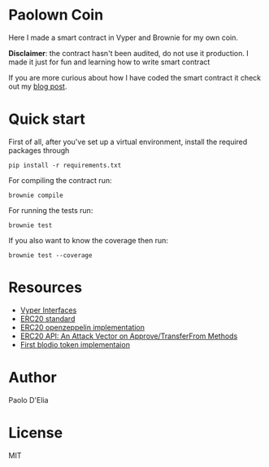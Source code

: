 # Paolown Coin

Here I made a smart contract in Vyper and Brownie for my own coin.

**Disclaimer**: the contract hasn't been audited, do not use it production. I made it just for fun and learning how to write smart contract

If you are more curious about how I have coded the smart contract it check out my [blog post](https://paolodelia99.github.io/blog/coding-a-smart-contract-with-vyper.html).

# Quick start

First of all, after you've set up a virtual environment, install the required packages through

    pip install -r requirements.txt

For compiling the contract run:

    brownie compile

For running the tests run:

    brownie test

If you also want to know the coverage then run:

    brownie test --coverage

# Resources

- [Vyper Interfaces](https://github.com/vyperlang/vyper/blob/master/vyper/interfaces/ERC20.py)
- [ERC20 standard](https://github.com/ethereum/EIPs/blob/master/EIPS/eip-20.md)
- [ERC20 openzeppelin implementation](https://github.com/OpenZeppelin/openzeppelin-contracts/blob/9b3710465583284b8c4c5d2245749246bb2e0094/contracts/token/ERC20/ERC20.sol)
- [ERC20 API: An Attack Vector on Approve/TransferFrom Methods](https://docs.google.com/document/d/1YLPtQxZu1UAvO9cZ1O2RPXBbT0mooh4DYKjA_jp-RLM/edit)
- [First blodio token implementaion](https://github.com/Firstbloodio/token/blob/master/smart_contract/FirstBloodToken.sol)

# Author

Paolo D'Elia

# License

MIT

